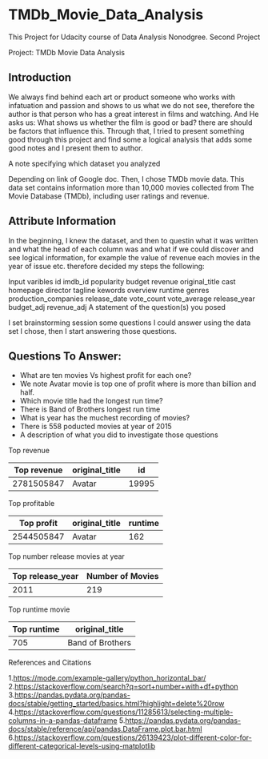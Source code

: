 # TMDb_Movie_Data_Analysis

This Project for Udacity course of Data Analysis Nonodgree. Second Project 

Project: TMDb Movie Data Analysis

## Introduction

We always find behind each art or product someone who works with infatuation and passion and shows to us what we do not see, therefore the author is that person who has a great interest in films and watching. And He asks us:
What shows us whether the film is good or bad? there are should be factors that influence this. Through that, I tried to present something good through this project and find some a logical analysis that adds some good notes and I present them to author.

A note specifying which dataset you analyzed

Depending on link of Google doc. Then, I chose TMDb movie data. This data set contains information more than 10,000 movies collected from The Movie Database (TMDb), including user ratings and revenue.

## Attribute Information

In the beginning, I knew the dataset, and then to questin what it was written and what the head of each column was and what if we could discover and see logical information, for example the value of revenue each movies in the year of issue etc. therefore decided my steps the following:

Input varibles
id
imdb_id
popularity
budget
revenue
original_title
cast
homepage
director
tagline
kewords
overview
runtime
genres
production_companies
release_date
vote_count
vote_average
release_year
budget_adj
revenue_adj
A statement of the question(s) you posed

I set brainstorming session some questions I could answer using the data set I chose, then I start answering those questions.

## Questions To Answer:

* What are ten movies Vs highest profit for each one?
* We note Avatar movie is top one of profit where is more than billion and half.
* Which movie title had the longest run time?
* There is Band of Brothers longest run time
* What is year has the muchest recording of movies?
* There is 558 poducted movies at year of 2015
* A description of what you did to investigate those questions


Top revenue 

| Top revenue	| original_title | id |
| ------ | ------ | ------ |
| 2781505847 | Avatar | 19995 |

Top profitable

| Top profit | original_title | runtime |
| ------ | ------ |------ |
| 2544505847 |Avatar | 162 |

Top number release movies at year

| Top release_year | Number of Movies |
| ------ | ------ |
|2011 |	219 |

Top runtime movie

|Top runtime | original_title |
| ------ | ------ |
|705 | Band of Brothers |

References and Citations

1.https://mode.com/example-gallery/python_horizontal_bar/
2.https://stackoverflow.com/search?q=sort+number+with+df+python
3.https://pandas.pydata.org/pandas-docs/stable/getting_started/basics.html?highlight=delete%20row
4.https://stackoverflow.com/questions/11285613/selecting-multiple-columns-in-a-pandas-dataframe
5.https://pandas.pydata.org/pandas-docs/stable/reference/api/pandas.DataFrame.plot.bar.html
6.https://stackoverflow.com/questions/26139423/plot-different-color-for-different-categorical-levels-using-matplotlib
